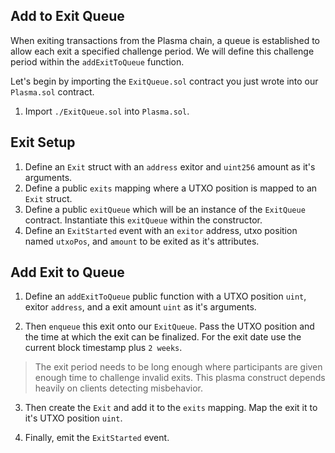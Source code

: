 ## Add to Exit Queue

When exiting transactions from the Plasma chain, a queue is established to allow each exit a specified challenge period. We will define this challenge period within the `addExitToQueue` function. 

Let's begin by importing the `ExitQueue.sol` contract you just wrote into our `Plasma.sol` contract. 

1. Import `./ExitQueue.sol` into `Plasma.sol`.

## Exit Setup

1. Define an `Exit` struct with an `address` exitor and `uint256` amount as it's arguments.
2. Define a public `exits` mapping where a UTXO position is mapped to an `Exit` struct.
3. Define a public `exitQueue` which will be an instance of the `ExitQueue` contract. Instantiate this `exitQueue` within the constructor.
4. Define an `ExitStarted` event with an `exitor` address, utxo position named `utxoPos`, and `amount` to be exited as it's attributes.

## Add Exit to Queue

1. Define an `addExitToQueue` public function with a UTXO position `uint`, exitor `address`, and a exit amount `uint` as it's arguments.

2. Then `enqueue` this exit onto our `ExitQueue`. Pass the UTXO position and the time at which the exit can be finalized. For the exit date use the current block timestamp plus `2 weeks`.

> The exit period needs to be long enough where participants are given enough time to challenge invalid exits. This plasma construct depends heavily on clients detecting misbehavior. 

3. Then create the `Exit` and add it to the `exits` mapping. Map the exit it to it's UTXO position `uint`.

4. Finally, emit the `ExitStarted` event.